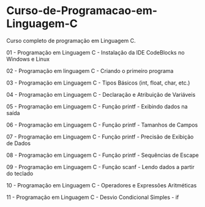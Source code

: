 # Curso-de-Programacao-em-Linguagem-C
Curso completo de programação em Linguagem C.

01 - Programação em Linguagem C - Instalação da IDE CodeBlocks no Windows e Linux

02 - Programação em linguagem C - Criando o primeiro programa

03 - Programação em Linguagem C - Tipos Básicos (int, float, char, etc.)

04 - Programação em Linguagem C - Declaração e Atribuição de Variáveis

05 - Programação em Linguagem C - Função printf - Exibindo dados na saída

06 - Programação em Linguagem C - Função printf - Tamanhos de Campos

07 - Programação em Linguagem C - Função printf - Precisão de Exibição de Dados

08 - Programação em Linguagem C - Função printf - Sequências de Escape

09 - Programação em Linguagem C - Função scanf - Lendo dados a partir do teclado

10 - Programação em Linguagem C - Operadores e Expressões Aritméticas

11 - Programação em Linguagem C - Desvio Condicional Simples - if
